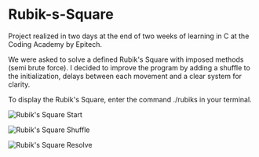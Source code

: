 # Rubik-s-Square

Project realized in two days at the end of two weeks of learning in C at the Coding Academy by Epitech.

We were asked to solve a defined Rubik's Square with imposed methods (semi brute force). I decided to improve the program by adding a shuffle to the initialization, delays between each movement and a clear system for clarity.

To display the Rubik's Square, enter the command ./rubiks in your terminal.

![](https://i.imgur.com/YyI154Y.png "Rubik's Square Start")

![](https://i.imgur.com/DDk7bJy.png "Rubik's Square Shuffle")

![](https://i.imgur.com/GirXUXH.png "Rubik's Square Resolve")
